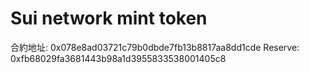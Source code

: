 # Sui network mint token

合約地址: 0x078e8ad03721c79b0dbde7fb13b8817aa8dd1cde
Reserve: 0xfb68029fa3681443b98a1d3955833538001405c8